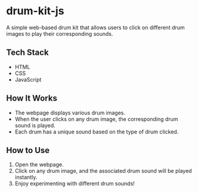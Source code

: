 # drum-kit-js

A simple web-based drum kit that allows users to click on different drum images to play their corresponding sounds.

## Tech Stack
- HTML
- CSS
- JavaScript

## How It Works
- The webpage displays various drum images.
- When the user clicks on any drum image, the corresponding drum sound is played.
- Each drum has a unique sound based on the type of drum clicked.

## How to Use
1. Open the webpage.
2. Click on any drum image, and the associated drum sound will be played instantly.
3. Enjoy experimenting with different drum sounds!
